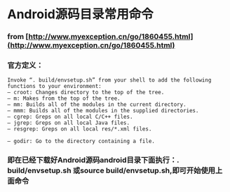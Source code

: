 # Android源码目录常用命令

### from [http://www.myexception.cn/go/1860455.html](http://www.myexception.cn/go/1860455.html)

### 官方定义：

    Invoke “. build/envsetup.sh” from your shell to add the following functions to your environment:
    – croot: Changes directory to the top of the tree.
    – m: Makes from the top of the tree.
    – mm: Builds all of the modules in the current directory.
    – mmm: Builds all of the modules in the supplied directories.
    – cgrep: Greps on all local C/C++ files.
    – jgrep: Greps on all local Java files.
    – resgrep: Greps on all local res/*.xml files.

    – godir: Go to the directory containing a file.


### 即在已经下载好Android源码android目录下面执行：. build/envsetup.sh 或source build/envsetup.sh,即可开始使用上面命令